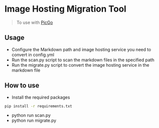 # Image Hosting Migration Tool

> To use with [PicGo](https://github.com/Molunerfinn/PicGo)

## Usage

- Configure the Markdown path and image hosting service you need to convert in config.yml
- Run the scan.py script to scan the markdown files in the specified path
- Run the migrate.py script to convert the image hosting service in the markdown file

## How to use

- Install the required packages
```bash
pip install -r requirements.txt
```
- python run scan.py
- python run migrate.py